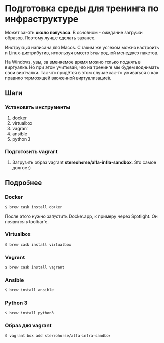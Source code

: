 # Подготовка среды для тренинга по инфраструктуре

Может занять **около получаса**. В основном - ожидание загрузки образов.
Поэтому лучше сделать заранее.

Инструкция написана для Macos. С таким же успехом можно настроить и Linux-дистрибутив, используя вместо `brew` родной менеджер пакетов. 

На Windows, увы, за вменяемое время можно только поднять в виртуалке. Но при этом учитывай, что на тренинге мы будем  поднимать свои виртуалки. Так что придётся в этом случае как-то уживаться с как правило тормозящей вложенной виртуализацией.

## Шаги

### Установить инструменты

1. docker
2. virtualbox
3. vagrant
4. ansible
5. python 3

### Подготовить vagrant

1. Загрузить образ vagrant **stereohorse/alfa-infra-sandbox**. Это самое долгое :)

## Подробнее

### Docker

```bash
$ brew cask install docker
```

После этого нужно запустить Docker.app, к примеру через Spotlight.
Он появится в toolbar'е.

### Virtualbox

```bash
$ brew cask install virtualbox
```

### Vagrant

```bash
$ brew cask install vagrant
```

### Ansible

```bash
$ brew install ansible
```

### Python 3

```bash
$ brew install python3
```

### Образ для vagrant

```bash
$ vagrant box add stereohorse/alfa-infra-sandbox
```
